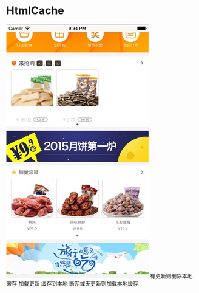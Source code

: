 # HtmlCache
![image](https://github.com/yuanshuainiuniu/HtmlCache/blob/master/shot.png)
有更新则删除本地缓存
加载更新
缓存到本地
断网或无更新则加载本地缓存
